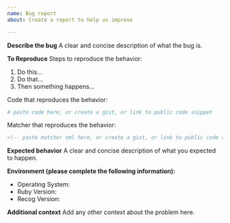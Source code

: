 ```yaml
---
name: Bug report
about: Create a report to help us improve

---
```


**Describe the bug**
A clear and concise description of what the bug is.

**To Reproduce**
Steps to reproduce the behavior:

1. Do this...
2. Do that...
3. Then something happens...

Code that reproduces the behavior: <!-- This is optional -->
```ruby
# paste code here, or create a gist, or link to public code snippet
```

Matcher that reproduces the behavior: <!-- This is optional -->
```xml
<!-- paste matcher xml here, or create a gist, or link to public code snippet -->
```

**Expected behavior**
A clear and concise description of what you expected to happen.


**Environment (please complete the following information):**
 - Operating System: 
 - Ruby Version: 
 - Recog Version: 

**Additional context**
Add any other context about the problem here.

